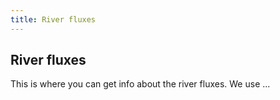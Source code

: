 ```yaml
---
title: River fluxes
---
```


## River fluxes

This is where you can get info about the river fluxes. We use ...
